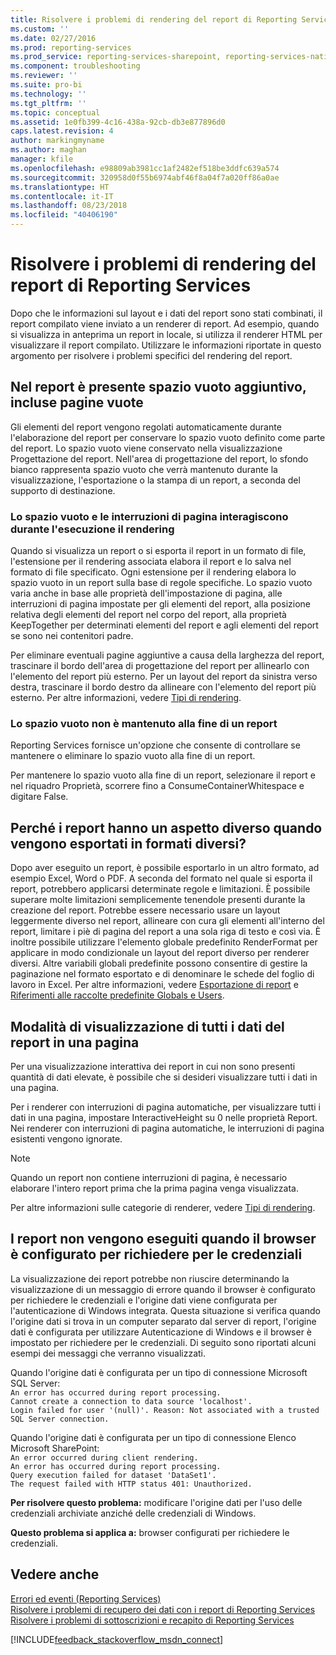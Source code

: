```yaml
---
title: Risolvere i problemi di rendering del report di Reporting Services | Microsoft Docs
ms.custom: ''
ms.date: 02/27/2016
ms.prod: reporting-services
ms.prod_service: reporting-services-sharepoint, reporting-services-native
ms.component: troubleshooting
ms.reviewer: ''
ms.suite: pro-bi
ms.technology: ''
ms.tgt_pltfrm: ''
ms.topic: conceptual
ms.assetid: 1e0fb399-4c16-438a-92cb-db3e877896d0
caps.latest.revision: 4
author: markingmyname
ms.author: maghan
manager: kfile
ms.openlocfilehash: e98809ab3981cc1af2482ef518be3ddfc639a574
ms.sourcegitcommit: 320958d0f55b6974abf46f8a04f7a020ff86a0ae
ms.translationtype: HT
ms.contentlocale: it-IT
ms.lasthandoff: 08/23/2018
ms.locfileid: "40406190"
---
```

# <a name="troubleshoot-reporting-services-report-rendering-issues"></a>Risolvere i problemi di rendering del report di Reporting Services
Dopo che le informazioni sul layout e i dati del report sono stati combinati, il report compilato viene inviato a un renderer di report. Ad esempio, quando si visualizza in anteprima un report in locale, si utilizza il renderer HTML per visualizzare il report compilato. Utilizzare le informazioni riportate in questo argomento per risolvere i problemi specifici del rendering del report.   
  
## <a name="why-do-i-have-extra-white-space-including-blank-pages-in-my-report"></a>Nel report è presente spazio vuoto aggiuntivo, incluse pagine vuote  
Gli elementi del report vengono regolati automaticamente durante l'elaborazione del report per conservare lo spazio vuoto definito come parte del report. Lo spazio vuoto viene conservato nella visualizzazione Progettazione del report. Nell'area di progettazione del report, lo sfondo bianco rappresenta spazio vuoto che verrà mantenuto durante la visualizzazione, l'esportazione o la stampa di un report, a seconda del supporto di destinazione.  
  
### <a name="white-space-and-page-breaks-interact-during-rendering"></a>Lo spazio vuoto e le interruzioni di pagina interagiscono durante l'esecuzione il rendering  
Quando si visualizza un report o si esporta il report in un formato di file, l'estensione per il rendering associata elabora il report e lo salva nel formato di file specificato. Ogni estensione per il rendering elabora lo spazio vuoto in un report sulla base di regole specifiche. Lo spazio vuoto varia anche in base alle proprietà dell'impostazione di pagina, alle interruzioni di pagina impostate per gli elementi del report, alla posizione relativa degli elementi del report nel corpo del report, alla proprietà KeepTogether per determinati elementi del report e agli elementi del report se sono nei contenitori padre.   
  
Per eliminare eventuali pagine aggiuntive a causa della larghezza del report, trascinare il bordo dell'area di progettazione del report per allinearlo con l'elemento del report più esterno. Per un layout del report da sinistra verso destra, trascinare il bordo destro da allineare con l'elemento del report più esterno. Per altre informazioni, vedere [Tipi di rendering](../../reporting-services/report-design/rendering-behaviors-report-builder-and-ssrs.md).  
  
### <a name="white-space-is-not-preserved-at-the-end-of-a-report"></a>Lo spazio vuoto non è mantenuto alla fine di un report  
Reporting Services fornisce un'opzione che consente di controllare se mantenere o eliminare lo spazio vuoto alla fine di un report.   
  
Per mantenere lo spazio vuoto alla fine di un report, selezionare il report e nel riquadro Proprietà, scorrere fino a ConsumeContainerWhitespace e digitare False.   
  
## <a name="why-do-my-reports-look-different-when-exported-to-different-formats"></a>Perché i report hanno un aspetto diverso quando vengono esportati in formati diversi?  
Dopo aver eseguito un report, è possibile esportarlo in un altro formato, ad esempio Excel, Word o PDF. A seconda del formato nel quale si esporta il report, potrebbero applicarsi determinate regole e limitazioni. È possibile superare molte limitazioni semplicemente tenendole presenti durante la creazione del report. Potrebbe essere necessario usare un layout leggermente diverso nel report, allineare con cura gli elementi all'interno del report, limitare i piè di pagina del report a una sola riga di testo e così via. È inoltre possibile utilizzare l'elemento globale predefinito RenderFormat per applicare in modo condizionale un layout del report diverso per renderer diversi. Altre variabili globali predefinite possono consentire di gestire la paginazione nel formato esportato e di denominare le schede del foglio di lavoro in Excel. Per altre informazioni, vedere [Esportazione di report](../../reporting-services/report-builder/export-reports-report-builder-and-ssrs.md) e [Riferimenti alle raccolte predefinite Globals e Users](../../reporting-services/report-design/built-in-collections-built-in-globals-and-users-references-report-builder.md).  
  
## <a name="how-can-i-view-all-my-report-data-on-one-page"></a>Modalità di visualizzazione di tutti i dati del report in una pagina  
Per una visualizzazione interattiva dei report in cui non sono presenti quantità di dati elevate, è possibile che si desideri visualizzare tutti i dati in una pagina.   
  
Per i renderer con interruzioni di pagina automatiche, per visualizzare tutti i dati in una pagina, impostare InteractiveHeight su 0 nelle proprietà Report. Nei renderer con interruzioni di pagina automatiche, le interruzioni di pagina esistenti vengono ignorate.   
  
> [!NOTE]  
> Quando un report non contiene interruzioni di pagina, è necessario elaborare l'intero report prima che la prima pagina venga visualizzata.   
  
Per altre informazioni sulle categorie di renderer, vedere [Tipi di rendering](../../reporting-services/report-design/rendering-behaviors-report-builder-and-ssrs.md).  
  
## <a name="reports-do-not-run-when-your-browser-is-configured-to-prompt-for-credentials"></a>I report non vengono eseguiti quando il browser è configurato per richiedere per le credenziali  
La visualizzazione dei report potrebbe non riuscire determinando la visualizzazione di un messaggio di errore quando il browser è configurato per richiedere le credenziali e l'origine dati viene configurata per l'autenticazione di Windows integrata. Questa situazione si verifica quando l'origine dati si trova in un computer separato dal server di report, l'origine dati è configurata per utilizzare Autenticazione di Windows e il browser è impostato per richiedere per le credenziali. Di seguito sono riportati alcuni esempi dei messaggi che verranno visualizzati.  
  
Quando l'origine dati è configurata per un tipo di connessione Microsoft SQL Server:  
`An error has occurred during report processing.`  
`Cannot create a connection to data source 'localhost'.`  
`Login failed for user '(null)'. Reason: Not associated with a trusted SQL Server connection.`  
  
Quando l'origine dati è configurata per un tipo di connessione Elenco Microsoft SharePoint:  
`An error occurred during client rendering.`   
`An error has occurred during report processing.`   
`Query execution failed for dataset 'DataSet1'.`   
`The request failed with HTTP status 401: Unauthorized.`  
  
**Per risolvere questo problema:** modificare l'origine dati per l'uso delle credenziali archiviate anziché delle credenziali di Windows.  
  
**Questo problema si applica a:** browser configurati per richiedere le credenziali.  
  
## <a name="see-also"></a>Vedere anche  
[Errori ed eventi (Reporting Services)](../../reporting-services/troubleshooting/errors-and-events-reference-reporting-services.md)  
[Risolvere i problemi di recupero dei dati con i report di Reporting Services](../../reporting-services/troubleshooting/troubleshoot-data-retrieval-issues-with-reporting-services-reports.md)  
[Risolvere i problemi di sottoscrizioni e recapito di Reporting Services](../../reporting-services/troubleshooting/troubleshoot-reporting-services-subscriptions-and-delivery.md)  
  
  
  
  

[!INCLUDE[feedback_stackoverflow_msdn_connect](../../includes/feedback-stackoverflow-msdn-connect-md.md)]

